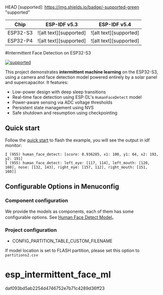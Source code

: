  HEAD
[supported]: https://img.shields.io/badge/-supported-green "supported"

| Chip     | ESP-IDF v5.3           | ESP-IDF v5.4           |
|----------|------------------------|------------------------|
| ESP32-S3 | ![alt text][supported] | ![alt text][supported] |
| ESP32-P4 | ![alt text][supported] | ![alt text][supported] |

#Intermittent Face Detection on ESP32-S3

[![supported](https://img.shields.io/badge/-supported-green)]()

This project demonstrates **intermittent machine learning** on the ESP32-S3, using a camera and face detection model powered entirely by a solar panel and supercapacitor. It features:

- Low-power design with deep sleep transitions
- Real-time face detection using ESP-DL's `HumanFaceDetect` model
- Power-aware sensing via ADC voltage thresholds
- Persistent state management using NVS
- Safe shutdown and resumption using checkpointing

## Quick start

Follow the [quick start](https://docs.espressif.com/projects/esp-dl/en/latest/getting_started/readme.html#quick-start) to flash the example, you will see the output in idf monitor:

```
I (955) human_face_detect: [score: 0.936285, x1: 100, y1: 64, x2: 193, y2: 191]
I (955) human_face_detect: left_eye: [117, 114], left_mouth: [120, 160], nose: [132, 143], right_eye: [157, 112], right_mouth: [151, 160]]
```

## Configurable Options in Menuconfig

### Component configuration
We provide the models as components, each of them has some configurable options. See [Human Face Detect Model](https://github.com/espressif/esp-dl/blob/master/models/human_face_detect/README.md)。

### Project configuration

- CONFIG_PARTITION_TABLE_CUSTOM_FILENAME

If model location is set to FLASH partition, please set this option to `partitions2.csv`

# esp_intermittent_face_ml
 daf093bd5ab2254d4746752e7b71c4289d36ff23
